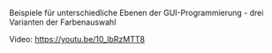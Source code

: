 Beispiele für unterschiedliche Ebenen der GUI-Programmierung - drei Varianten der Farbenauswahl

Video: https://youtu.be/10_lbRzMTT8
